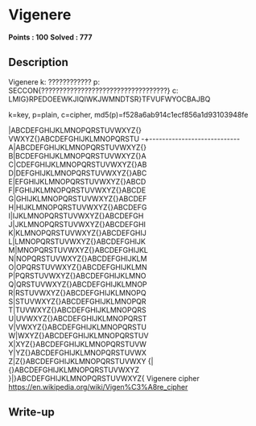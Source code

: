 # Vigenere

**Points : 100**
**Solved : 777**

## Description
Vigenere
k: ????????????
p: SECCON{???????????????????????????????????}
c: LMIG}RPEDOEEWKJIQIWKJWMNDTSR}TFVUFWYOCBAJBQ

k=key, p=plain, c=cipher, md5(p)=f528a6ab914c1ecf856a1d93103948fe

 |ABCDEFGHIJKLMNOPQRSTUVWXYZ{}
  VWXYZ{}ABCDEFGHIJKLMNOPQRSTU
-+----------------------------
A|ABCDEFGHIJKLMNOPQRSTUVWXYZ{}
B|BCDEFGHIJKLMNOPQRSTUVWXYZ{}A
C|CDEFGHIJKLMNOPQRSTUVWXYZ{}AB
D|DEFGHIJKLMNOPQRSTUVWXYZ{}ABC
E|EFGHIJKLMNOPQRSTUVWXYZ{}ABCD
F|FGHIJKLMNOPQRSTUVWXYZ{}ABCDE
G|GHIJKLMNOPQRSTUVWXYZ{}ABCDEF
H|HIJKLMNOPQRSTUVWXYZ{}ABCDEFG
I|IJKLMNOPQRSTUVWXYZ{}ABCDEFGH
J|JKLMNOPQRSTUVWXYZ{}ABCDEFGHI
K|KLMNOPQRSTUVWXYZ{}ABCDEFGHIJ
L|LMNOPQRSTUVWXYZ{}ABCDEFGHIJK
M|MNOPQRSTUVWXYZ{}ABCDEFGHIJKL
N|NOPQRSTUVWXYZ{}ABCDEFGHIJKLM
O|OPQRSTUVWXYZ{}ABCDEFGHIJKLMN
P|PQRSTUVWXYZ{}ABCDEFGHIJKLMNO
Q|QRSTUVWXYZ{}ABCDEFGHIJKLMNOP
R|RSTUVWXYZ{}ABCDEFGHIJKLMNOPQ
S|STUVWXYZ{}ABCDEFGHIJKLMNOPQR
T|TUVWXYZ{}ABCDEFGHIJKLMNOPQRS
U|UVWXYZ{}ABCDEFGHIJKLMNOPQRST
V|VWXYZ{}ABCDEFGHIJKLMNOPQRSTU
W|WXYZ{}ABCDEFGHIJKLMNOPQRSTUV
X|XYZ{}ABCDEFGHIJKLMNOPQRSTUVW
Y|YZ{}ABCDEFGHIJKLMNOPQRSTUVWX
Z|Z{}ABCDEFGHIJKLMNOPQRSTUVWXY
{|{}ABCDEFGHIJKLMNOPQRSTUVWXYZ
}|}ABCDEFGHIJKLMNOPQRSTUVWXYZ{
Vigenere cipher
https://en.wikipedia.org/wiki/Vigen%C3%A8re_cipher
## Write-up

